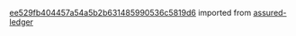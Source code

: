 [ee529fb404457a54a5b2b631485990536c5819d6](https://github.com/insolar/assured-ledger/commit/ee529fb404457a54a5b2b631485990536c5819d6) imported from [assured-ledger](https://github.com/insolar/assured-ledger)

